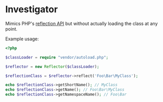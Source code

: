 Investigator
============

Mimics PHP's [reflection API](http://php.net/manual/en/book.reflection.php) but without actually loading the class at
any point.

Example usage:

```php
<?php

$classLoader = require "vendor/autoload.php";

$reflector = new Reflector($classLoader);

$reflectionClass = $reflector->reflect('Foo\Bar\MyClass');

echo $reflectionClass->getShortName(); // MyClass
echo $reflectionClass->getName(); // Foo\Bar\MyClass
echo $reflectionClass->getNamespaceName(); // Foo\Bar
```
